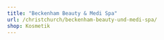 ```yaml
---
title: "Beckenham Beauty & Medi Spa"
url: /christchurch/beckenham-beauty-und-medi-spa/
shop: Kosmetik
---
```

